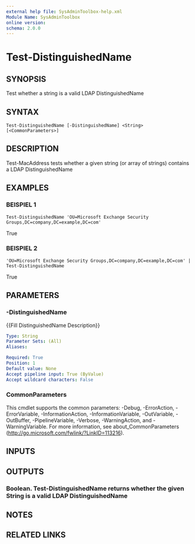 ```yaml
---
external help file: SysAdminToolbox-help.xml
Module Name: SysAdminToolbox
online version:
schema: 2.0.0
---
```


# Test-DistinguishedName

## SYNOPSIS
Test whether a string is a valid LDAP DistinguishedName

## SYNTAX

```
Test-DistinguishedName [-DistinguishedName] <String> [<CommonParameters>]
```

## DESCRIPTION
Test-MacAddress tests whether a given string (or array of strings) contains a LDAP DistinguishedName

## EXAMPLES

### BEISPIEL 1
```
Test-DistinguishedName 'OU=Microsoft Exchange Security Groups,DC=company,DC=example,DC=com'
```

True

### BEISPIEL 2
```
'OU=Microsoft Exchange Security Groups,DC=company,DC=example,DC=com' | Test-DistinguishedName
```

True

## PARAMETERS

### -DistinguishedName
{{Fill DistinguishedName Description}}

```yaml
Type: String
Parameter Sets: (All)
Aliases:

Required: True
Position: 1
Default value: None
Accept pipeline input: True (ByValue)
Accept wildcard characters: False
```

### CommonParameters
This cmdlet supports the common parameters: -Debug, -ErrorAction, -ErrorVariable, -InformationAction, -InformationVariable, -OutVariable, -OutBuffer, -PipelineVariable, -Verbose, -WarningAction, and -WarningVariable. For more information, see about_CommonParameters (http://go.microsoft.com/fwlink/?LinkID=113216).

## INPUTS

## OUTPUTS

### Boolean. Test-DistinguishedName returns whether the given String is a valid LDAP DistinguishedName
## NOTES

## RELATED LINKS
